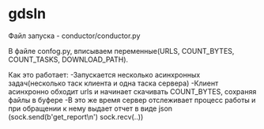 # gdsln
Файл запуска - conductor/conductor.py

В файле confog.py, вписываем переменные(URLS, COUNT_BYTES, COUNT_TASKS, DOWNLOAD_PATH).

Как это работает:
	-Запускается несколько асинхронных задач(несколько таск клиента и одна таска сервера)
	-Клиент асинхронно обходит urls и начинает скачивать COUNT_BYTES, сохраняя файлы в буфере
	-В это же время сервер отслеживает процесс работы и при обращении к нему выдает отчет в виде json
									(sock.send(b'get_report\n')
									 sock.recv(..))
